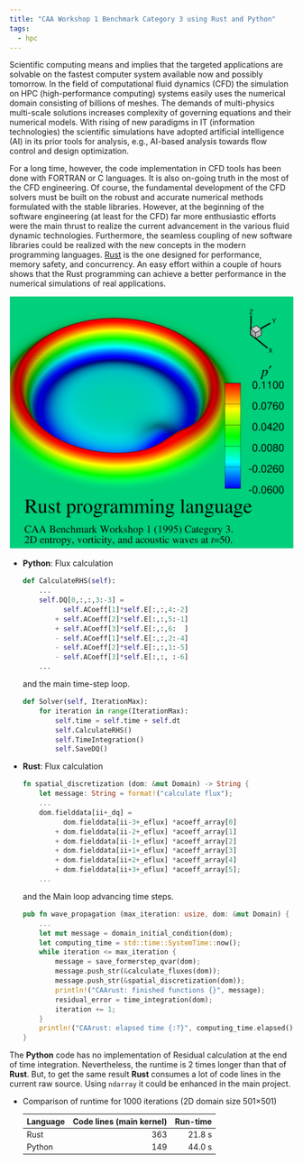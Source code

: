 ```yaml
---
title: "CAA Workshop 1 Benchmark Category 3 using Rust and Python"
tags:
  - hpc
---
```


Scientific computing means and implies that the targeted applications are solvable on the fastest computer system available now and possibly tomorrow. In the field of computational fluid dynamics (CFD) the simulation on HPC (high-performance computing) systems easily uses the numerical domain consisting of billions of meshes. The demands of multi-physics multi-scale solutions increases complexity of governing equations and their numerical models. With rising of new paradigms in IT (information technologies) the scientific simulations have adopted artificial intelligence (AI) in its prior tools for analysis, e.g., AI-based analysis towards flow control and design optimization.

For a long time, however, the code implementation in CFD tools has been done with FORTRAN or C languages. It is also on-going truth in the most of the CFD engineering. Of course, the fundamental development of the CFD solvers must be built on the robust and accurate numerical methods formulated with the stable libraries. However, at the beginning of the software engineering (at least for the CFD) far more enthusiastic efforts were the main thrust to realize the current advancement in the various fluid dynamic technologies. Furthermore, the seamless coupling of new software libraries could be realized with the new concepts in the modern programming languages. [Rust](https://www.rust-lang.org/ "Rust Programming Language") is the one designed for performance, memory safety, and concurrency. An easy effort within a couple of hours shows that the Rust programming can achieve a better performance in the numerical simulations of real applications.

![CAA Workshop 1 benchmark problem (category 3)](/assets/images/2021-01-21-1.png "2D wave propagation")

* __Python__: Flux calculation

  ```python
  def CalculateRHS(self):
      ...
      self.DQ[0,:,:,3:-3] =
            self.ACoeff[1]*self.E[:,:,4:-2]
          + self.ACoeff[2]*self.E[:,:,5:-1]
          + self.ACoeff[3]*self.E[:,:,6:  ]
          - self.ACoeff[1]*self.E[:,:,2:-4]
          - self.ACoeff[2]*self.E[:,:,1:-5]
          - self.ACoeff[3]*self.E[:,:, :-6]
      ...
  ```

  and the main time-step loop.
  ```python
  def Solver(self, IterationMax):
      for iteration in range(IterationMax):
          self.time = self.time + self.dt
          self.CalculateRHS()
          self.TimeIntegration()
          self.SaveDQ()
  ```

* __Rust__: Flux calculation

  ```rust
  fn spatial_discretization (dom: &mut Domain) -> String {
      let message: String = format!("calculate flux");
      ...
      dom.fielddata[ii+_dq] =
            dom.fielddata[ii-3+_eflux] *acoeff_array[0]
          + dom.fielddata[ii-2+_eflux] *acoeff_array[1]
          + dom.fielddata[ii-1+_eflux] *acoeff_array[2]
          + dom.fielddata[ii+1+_eflux] *acoeff_array[3]
          + dom.fielddata[ii+2+_eflux] *acoeff_array[4]
          + dom.fielddata[ii+3+_eflux] *acoeff_array[5];
      ...
  ```

  and the Main loop advancing time steps.
  ```rust
  pub fn wave_propagation (max_iteration: usize, dom: &mut Domain) {
      ...
      let mut message = domain_initial_condition(dom);
      let computing_time = std::time::SystemTime::now();
      while iteration <= max_iteration {
          message = save_formerstep_qvar(dom);
          message.push_str(&calculate_fluxes(dom));
          message.push_str(&spatial_discretization(dom));
          println!("CAArust: finished functions {}", message);
          residual_error = time_integration(dom);
          iteration += 1;
      }
      println!("CAArust: elapsed time {:?}", computing_time.elapsed());
  }
  ```

The __Python__ code has no implementation of Residual calculation at the end of time integration. Nevertheless, the runtime is 2 times longer than that of __Rust__. But, to get the same result __Rust__ consumes a lot of code lines in the current raw source. Using `ndarray` it could be enhanced in the main project.

* Comparison of runtime for 1000 iterations (2D domain size 501$\times$501)

  |Language   |Code lines (main kernel) |Run-time|
  |-------|---:|------:|
  |Rust   |363 |21.8 s|
  |Python |149 |44.0 s|

<!--
Perhaps it is non-sense to port all the existing CFD libraries to __Rust__ ones. This new programming language has a good performance which can be exploited to develop new libraries required in realization of new HPC concepts or to create powerful and safe interfaces processing an enormous amount of data. In the next upcoming phase of software technologies we are supposed to be involved in the transition to a completely new era of scientific computing on HPC systems.
-->
